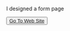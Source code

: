 I designed a form page 

<button><a href="https://muratbzc.github.io/form-page/">Go To Web Site</a></button>
